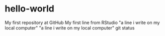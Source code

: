 # hello-world
My first repository at GitHub
My first line from RStudio
"a line i write on my local computer" 
"a line i write on my local computer"  git status
